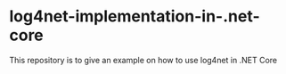 # log4net-implementation-in-.net-core
This repository is to give an example on how to use log4net in .NET Core
